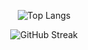 <p align="center">
  <img src="https://github-readme-stats.vercel.app/api/top-langs/?username=sametozbalkan&amp;layout=compact&amp;theme=tokyonight&amp;v=1" alt="Top Langs" />
</p>

<p align="center">
  <img src="https://streak-stats.demolab.com?user=sametozbalkan&amp;theme=tokyonight&amp;v=2" alt="GitHub Streak" />
</p>
